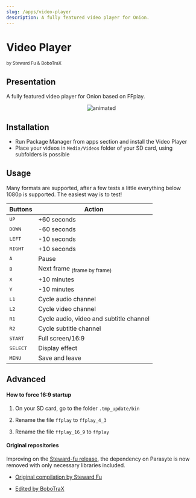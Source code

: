 ```yaml
---
slug: /apps/video-player
description: A fully featured video player for Onion.
---
```


# Video Player
<sup>by Steward Fu & BoboTraX</sup>

## Presentation

A fully featured video player for Onion based on FFplay.

<p align="center"><img src="https://user-images.githubusercontent.com/17168896/193084909-ec97ca37-3b0f-4433-a240-2ccc62421671.gif" alt="animated" /></p>


## Installation

- Run Package Manager from apps section and install the Video Player
- Place your videos in `Media/Videos` folder of your SD card, using subfolders is possible


## Usage

Many formats are supported, after a few tests a little everything below 1080p is supported. The easiest way is to test!

<table align="center">
<thead>
<tr>
<th>Buttons</th>
<th>Action</th>
</tr>
</thead>
<tbody>
<tr>
<td><kbd>UP</kbd></td>
<td>+60 seconds</td>
</tr>
<tr>
<td><kbd>DOWN</kbd></td>
<td>-60 seconds</td>
</tr>
<tr>
<td><kbd>LEFT</kbd></td>
<td>-10 seconds</td>
</tr>
<tr>
<td><kbd>RIGHT</kbd></td>
<td>+10 seconds</td>
</tr>
<tr>
<td><kbd>A</kbd></td>
<td>Pause</td>
</tr>
<tr>
<td><kbd>B</kbd></td>
<td>Next frame <sub>(frame by frame)</sub></td>
</tr>
<tr>
<td><kbd>X</kbd></td>
<td>+10 minutes</td>
</tr>
<tr>
<td><kbd>Y</kbd></td>
<td>-10 minutes</td>
</tr>
<tr>
<td><kbd>L1</kbd></td>
<td>Cycle audio channel</td>
</tr>
<tr>
<td><kbd>L2</kbd></td>
<td>Cycle video channel</td>
</tr>
<tr>
<td><kbd>R1</kbd></td>
<td>Cycle audio, video and subtitle channel</td>
</tr>
<tr>
<td><kbd>R2</kbd></td>
<td>Cycle subtitle channel</td>
</tr>
<tr>
<td><kbd>START</kbd></td>
<td>Full screen/16:9</td>
</tr>
<tr>
<td><kbd>SELECT</kbd></td>
<td>Display effect</td>
</tr>
<tr>
<td><kbd>MENU</kbd></td>
<td>Save and leave</td>
</tr>
</tbody>
</table>

## Advanced

#### How to force 16:9 startup

1. On your SD card, go to the folder `.tmp_update/bin`

2. Rename the file `ffplay` to `ffplay_4_3`

3. Rename the file `ffplay_16_9` to `ffplay`

#### Original repositories

Improving on the [Steward-fu release](https://steward-fu.github.io/website/handheld/miyoo-mini/parasyte_build_ffplay.htm), the dependency on Parasyte is now removed with only necessary libraries included.  

- [Original compilation by Steward Fu](https://steward-fu.github.io/website/handheld/miyoo-mini/parasyte_build_ffplay.htm)

- [Edited by BoboTraX](https://github.com/bobotrax/ffplay_Miyoo)
